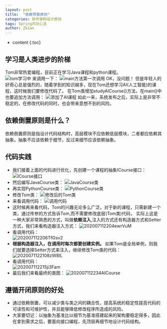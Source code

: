 ```yaml
---
layout: post
title:  "依赖导致原则"
categories: 软件架构设计原则
tags: Spring内功心法
author: Zk1an
---
```


* content
{:toc}

## 学习是人类进步的阶梯
Tom非常热爱编程，目前正在学习Java课程和python课程。   
![tom学习中](https://gitee.com/zhaokeyan/pic_repo/raw/master/uPic/%202020%2007%2011%2015%2054IDELXo.jpg)
来调用一下：
![main方法第一次调用](https://gitee.com/zhaokeyan/pic_repo/raw/master/uPic/%202020%2007%2011%2016%2002HqsDDd.jpg)
OK，没问题！
但是年轻人的好奇心总是强烈的，随着学到的知识越多，现在Tom还想学习AI(人工智能)的课程，这时候我们要修改代码了。
在Tom类增加studyAICourse()方法，在main()中也要追加方法调用：
![添加了AI课程](https://gitee.com/zhaokeyan/pic_repo/raw/master/uPic/%202020%2007%2011%2016%2013hbhxpY.jpg)
如此一来，系统发布之后，实际上是非常不稳定的，在修改代码的同时，也会带来意想不到的风险。
## 依赖倒置原则是什么？
依赖倒置原则是指设计代码结构时，高层模块不应依赖低层模块，二者都应依赖其抽象。抽象不应该依赖于细节，反过来细节应该依赖抽象。
## 代码实践  
- 我们接着上面的代码进行优化，先创建一个课程的抽象ICourse接口：
![ICourse接口](https://gitee.com/zhaokeyan/pic_repo/raw/master/uPic/%202020%2007%2011%2021%2043qVdXb5.jpg)
- 然后编写JavaCourse类：
![JavaCourse类](https://gitee.com/zhaokeyan/pic_repo/raw/master/uPic/%202020%2007%2011%2021%2046OCGLCZ.jpg)
- 再实现PythonCourse类：
![PythonCourse类](https://gitee.com/zhaokeyan/pic_repo/raw/master/uPic/%202020%2007%2011%2021%2049b3OKGA.jpg)
- 修改Tom类：
![修改后的Tom类](https://gitee.com/zhaokeyan/pic_repo/raw/master/uPic/%202020%2007%2011%2021%2052OiQ1P6.jpg)
- 来看调用代码：
![调用代码](https://gitee.com/zhaokeyan/pic_repo/raw/master/uPic/%202020%2007%2011%2021%2056nQDAGx.jpg)
- 这时候再来看代码，Tom的兴趣无论多么广泛，对于新的课程，只需新建一个类，通过传参的方式告诉Tom,而不需要修改底层(Tom类)代码，
实际上这是一种大家非常熟悉的方式，叫做**依赖注入**,注入的方式还有构造器方式和Setter方式，我们来看构造器注入方式：
![202007112204ewrVuM](https://gitee.com/zhaokeyan/pic_repo/raw/master/uPic/%202020%2007%2011%2022%2004ewrVuM.jpg)
- 看调用代码：  
![202007112206TfGsv2](https://gitee.com/zhaokeyan/pic_repo/raw/master/uPic/%202020%2007%2011%2022%2006TfGsv2.jpg)
- **根据构造器注入，在调用时每次都要创建实例。** 如果Tom是全局单例，则我们就要选择Setter方式来注入，继续修改Tom类的代码：
![2020071122108zW8IL](https://gitee.com/zhaokeyan/pic_repo/raw/master/uPic/%202020%2007%2011%2022%20108zW8IL.jpg)
- 看调用代码：  
![202007112215ji3Fam](https://gitee.com/zhaokeyan/pic_repo/raw/master/uPic/%202020%2007%2011%2022%2015ji3Fam.jpg)
- 最后我们来看最终的类图：
![202007112234AICourse](https://gitee.com/zhaokeyan/pic_repo/raw/master/uPic/%202020%2007%2011%2022%2034AICourse.png)
## 遵循开闭原则的好处
- 通过依赖倒置，可以减少类与类之间的耦合性，提高系统的稳定性提高代码的可读性和可维护性，并且能够降低修改程序所造成的风险。
- 大家要切记：以抽象为基准比以细节为基准搭建起来的架构要稳定得多，因此在拿到需求之后，要面向接口编程，先顶层再细节地设计代码结构。
